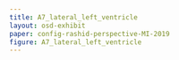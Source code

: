 ```yaml
---
title: A7_lateral_left_ventricle
layout: osd-exhibit
paper: config-rashid-perspective-MI-2019
figure: A7_lateral_left_ventricle
---
```

